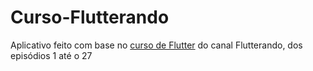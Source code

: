 # Curso-Flutterando

Aplicativo feito com base no [curso de Flutter](https://www.youtube.com/playlist?list=PLlBnICoI-g-d-J57QIz6Tx5xtUDGQdBFB) do canal Flutterando, dos episódios 1 até o 27
